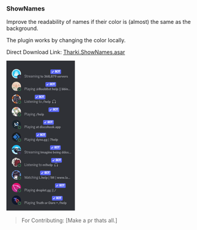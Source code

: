 ### ShowNames

Improve the readability of names if their color is (almost) the same as the background.

The plugin works by changing the color locally.

Direct Download Link:
[Tharki.ShowNames.asar](https://github.com/Tharki-God/ShowNames/releases/latest/download/Tharki.ShowNames.asar)

![image](https://raw.githubusercontent.com/Tharki-God/files-random-host/main/bdpluginsassets/shownames.gif)

> For Contributing: [Make a pr thats all.]
